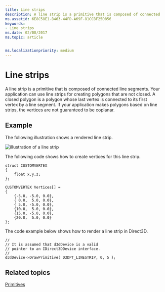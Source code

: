 ```yaml
---
title: Line strips
description: A line strip is a primitive that is composed of connected line segments. Your application can use line strips for creating polygons that are not closed. A closed polygon is a polygon whose last vertex is connected to its first vertex by a line segment.
ms.assetid: 6E8C58E1-B463-44FD-A69F-81CCBF25D856
keywords:
- Line strips
ms.date: 02/08/2017
ms.topic: article


ms.localizationpriority: medium
---
```

# Line strips


A line strip is a primitive that is composed of connected line segments. Your application can use line strips for creating polygons that are not closed. A closed polygon is a polygon whose last vertex is connected to its first vertex by a line segment. If your application makes polygons based on line strips, the vertices are not guaranteed to be coplanar.

## <span id="Example"></span><span id="example"></span><span id="EXAMPLE"></span>Example


The following illustration shows a rendered line strip.

![illustration of a line strip](images/linstrip.gif)

The following code shows how to create vertices for this line strip.

```
struct CUSTOMVERTEX
{
    float x,y,z;
};

CUSTOMVERTEX Vertices[] = 
{
    {-5.0, -5.0, 0.0},
    { 0.0,  5.0, 0.0},
    { 5.0, -5.0, 0.0},
    {10.0,  5.0, 0.0},
    {15.0, -5.0, 0.0},
    {20.0,  5.0, 0.0}
};
```

The code example below shows how to render a line strip in Direct3D.

```
//
// It is assumed that d3dDevice is a valid
// pointer to an IDirect3DDevice interface.
//
d3dDevice->DrawPrimitive( D3DPT_LINESTRIP, 0, 5 );
```

## <span id="related-topics"></span>Related topics


[Primitives](primitives.md)

 

 




